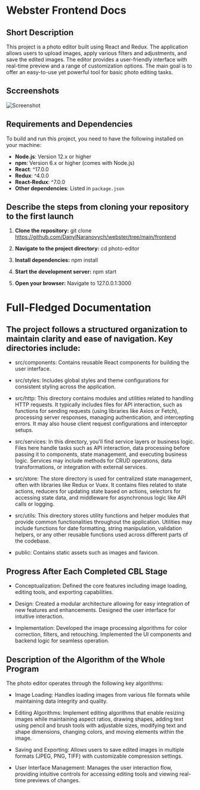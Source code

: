 # Webster Frontend Docs

## Short Description

This project is a photo editor built using React and Redux. The application allows users to upload images, apply various filters and adjustments, and save the edited images. The editor provides a user-friendly interface with real-time preview and a range of customization options. The main goal is to offer an easy-to-use yet powerful tool for basic photo editing tasks.

## Sccreenshots

![Screenshot](https://i.ibb.co/pfK6YyQ/2024-06-13-15-46-42.png)

## Requirements and Dependencies

To build and run this project, you need to have the following installed on your machine:

-   **Node.js**: Version 12.x or higher
-   **npm**: Version 6.x or higher (comes with Node.js)
-   **React**: ^17.0.0
-   **Redux**: ^4.0.0
-   **React-Redux**: ^7.0.0
-   **Other dependencies**: Listed in `package.json`

## Describe the steps from cloning your repository to the first launch

1. **Clone the repository:**
   git clone https://github.com/DanylNaranovych/webster/tree/main/frontend

2. **Navigate to the project directory:**
   cd photo-editor

3. **Install dependencies:**
   npm install

4. **Start the development server:**
   npm start

5. **Open your browser:**
   Navigate to 127.0.0.1:3000

# Full-Fledged Documentation

## The project follows a structured organization to maintain clarity and ease of navigation. Key directories include:

-   src/components: Contains reusable React components for building the user interface.

-   src/styles: Includes global styles and theme configurations for consistent styling across the application.

-   src/http: This directory contains modules and utilities related to handling HTTP requests. It typically includes files for API interaction, such as functions for sending requests (using libraries like Axios or Fetch), processing server responses, managing authentication, and intercepting errors. It may also house client request configurations and interceptor setups.

-   src/services: In this directory, you'll find service layers or business logic. Files here handle tasks such as API interaction, data processing before passing it to components, state management, and executing business logic. Services may include methods for CRUD operations, data transformations, or integration with external services.

-   src/store: The store directory is used for centralized state management, often with libraries like Redux or Vuex. It contains files related to state actions, reducers for updating state based on actions, selectors for accessing state data, and middleware for asynchronous logic like API calls or logging.

-   src/utils: This directory stores utility functions and helper modules that provide common functionalities throughout the application. Utilities may include functions for date formatting, string manipulation, validation helpers, or any other reusable functions used across different parts of the codebase.

-   public: Contains static assets such as images and favicon.

## Progress After Each Completed CBL Stage

-   Conceptualization: Defined the core features including image loading, editing tools, and exporting capabilities.

-   Design: Created a modular architecture allowing for easy integration of new features and enhancements. Designed the user interface for intuitive interaction.

-   Implementation: Developed the image processing algorithms for color correction, filters, and retouching. Implemented the UI components and backend logic for seamless operation.

## Description of the Algorithm of the Whole Program

The photo editor operates through the following key algorithms:

-   Image Loading: Handles loading images from various file formats while maintaining data integrity and quality.

-   Editing Algorithms: Implement editing algorithms that enable resizing images while maintaining aspect ratios, drawing shapes, adding text using pencil and brush tools with adjustable sizes, modifying text and shape dimensions, changing colors, and moving elements within the image.

-   Saving and Exporting: Allows users to save edited images in multiple formats (JPEG, PNG, TIFF) with customizable compression settings.

-   User Interface Management: Manages the user interaction flow, providing intuitive controls for accessing editing tools and viewing real-time previews of changes.
